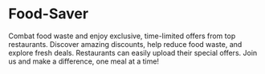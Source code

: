 # Food-Saver
Combat food waste and enjoy exclusive, time-limited offers from top restaurants. Discover amazing discounts, help reduce food waste, and explore fresh deals. Restaurants can easily upload their special offers. Join us and make a difference, one meal at a time!
